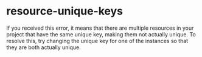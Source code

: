 # resource-unique-keys

If you received this error, it means that there are multiple resources in your project
that have the same unique key, making them not actually unique. To resolve this,
try changing the unique key for one of the instances so that they are both actually
unique.